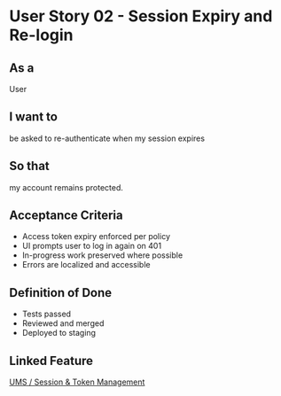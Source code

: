 # User Story 02 - Session Expiry and Re-login

## As a
User

## I want to
be asked to re-authenticate when my session expires

## So that
my account remains protected.

## Acceptance Criteria
- Access token expiry enforced per policy
- UI prompts user to log in again on 401
- In-progress work preserved where possible
- Errors are localized and accessible

## Definition of Done
- Tests passed
- Reviewed and merged
- Deployed to staging

## Linked Feature
[UMS / Session & Token Management](../feature-spec.md)

